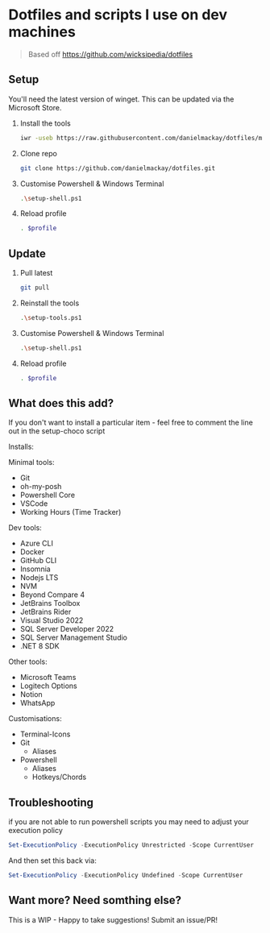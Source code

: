# Dotfiles and scripts I use on dev machines

> Based off https://github.com/wicksipedia/dotfiles

## Setup

You'll need the latest version of winget. This can be updated via the Microsoft Store.

1. Install the tools

   ```bash
   iwr -useb https://raw.githubusercontent.com/danielmackay/dotfiles/main/setup-tools.ps1 | iex
   ```

2. Clone repo

   ```bash
   git clone https://github.com/danielmackay/dotfiles.git
   ```

3. Customise Powershell & Windows Terminal

   ```bash
   .\setup-shell.ps1
   ```

4. Reload profile

   ```bash
   . $profile
   ```

## Update

1. Pull latest

   ```bash
   git pull
   ```

2. Reinstall the tools

   ```bash
   .\setup-tools.ps1
   ```

3. Customise Powershell & Windows Terminal

   ```bash
   .\setup-shell.ps1
   ```

4. Reload profile

   ```bash
   . $profile
   ```

## What does this add?

If you don't want to install a particular item - feel free to comment the line out in the setup-choco script

Installs:

Minimal tools:

- Git
- oh-my-posh
- Powershell Core
- VSCode
- Working Hours (Time Tracker)

Dev tools:

- Azure CLI
- Docker
- GitHub CLI
- Insomnia
- Nodejs LTS
- NVM
- Beyond Compare 4
- JetBrains Toolbox
- JetBrains Rider
- Visual Studio 2022
- SQL Server Developer 2022
- SQL Server Management Studio
- .NET 8 SDK

Other tools:

- Microsoft Teams
- Logitech Options
- Notion
- WhatsApp

Customisations:

- Terminal-Icons
- Git
  - Aliases
- Powershell
  - Aliases
  - Hotkeys/Chords

## Troubleshooting

if you are not able to run powershell scripts you may need to adjust your execution policy

```ps1
Set-ExecutionPolicy -ExecutionPolicy Unrestricted -Scope CurrentUser
```

And then set this back via:

```ps1
Set-ExecutionPolicy -ExecutionPolicy Undefined -Scope CurrentUser
```

## Want more? Need somthing else?

This is a WIP - Happy to take suggestions! Submit an issue/PR!
